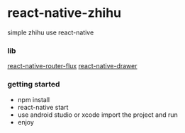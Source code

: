 # react-native-zhihu
simple zhihu use react-native

### lib

[react-native-router-flux](https://github.com/aksonov/react-native-router-flux)
[react-native-drawer](https://github.com/root-two/react-native-drawer)

### getting started
 * npm install
 * react-native start
 * use android studio or xcode import the project and run 
 * enjoy
